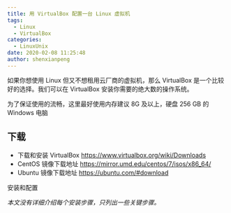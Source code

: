 ```yaml
---
title: 用 VirtualBox 配置一台 Linux 虚拟机
tags:
  - Linux
  - VirtualBox
categories:
  - LinuxUnix
date: 2020-02-08 11:25:48
author: shenxianpeng
---
```


如果你想使用 Linux 但又不想租用云厂商的虚拟机，那么 VirtualBox 是一个比较好的选择。我们可以在 VirtualBox 安装你需要的绝大数的操作系统。

为了保证使用的流畅，这里最好使用内存建议 8G 及以上，硬盘 256 GB 的 Windows 电脑

## 下载

* 下载和安装 VirtualBox https://www.virtualbox.org/wiki/Downloads
* CentOS 镜像下载地址 https://mirror.umd.edu/centos/7/isos/x86_64/
* Ubuntu 镜像下载地址 https://ubuntu.com/#download

安装和配置

_本文没有详细介绍每个安装步骤，只列出一些关键步骤。_
